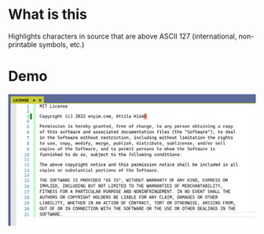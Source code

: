 ﻿# What is this

Highlights characters in source that are above ASCII 127 (international, non-printable symbols, etc.)

# Demo

![demo](demo.png)
